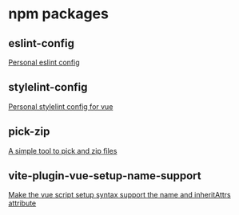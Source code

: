# npm packages

## eslint-config

[Personal eslint config](./packages/eslint-config)

## stylelint-config

[Personal stylelint config for vue](./packages/stylelint-config)

## pick-zip

[A simple tool to pick and zip files](./packages/pick-zip)

## vite-plugin-vue-setup-name-support

[Make the vue script setup syntax support the name and inheritAttrs attribute](./packages/vite-plugin-vue-setup-name-support)

